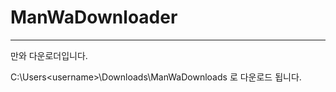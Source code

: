 # ManWaDownloader

----------

만와 다운로더입니다.

C:\Users\<username>\Downloads\ManWaDownloads 로 다운로드 됩니다.
